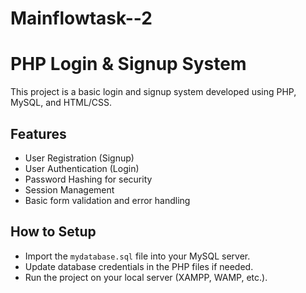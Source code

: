 # Mainflowtask--2

# PHP Login & Signup System

This project is a basic login and signup system developed using PHP, MySQL, and HTML/CSS.

## Features
- User Registration (Signup)
- User Authentication (Login)
- Password Hashing for security
- Session Management
- Basic form validation and error handling

## How to Setup
- Import the `mydatabase.sql` file into your MySQL server.
- Update database credentials in the PHP files if needed.
- Run the project on your local server (XAMPP, WAMP, etc.).

